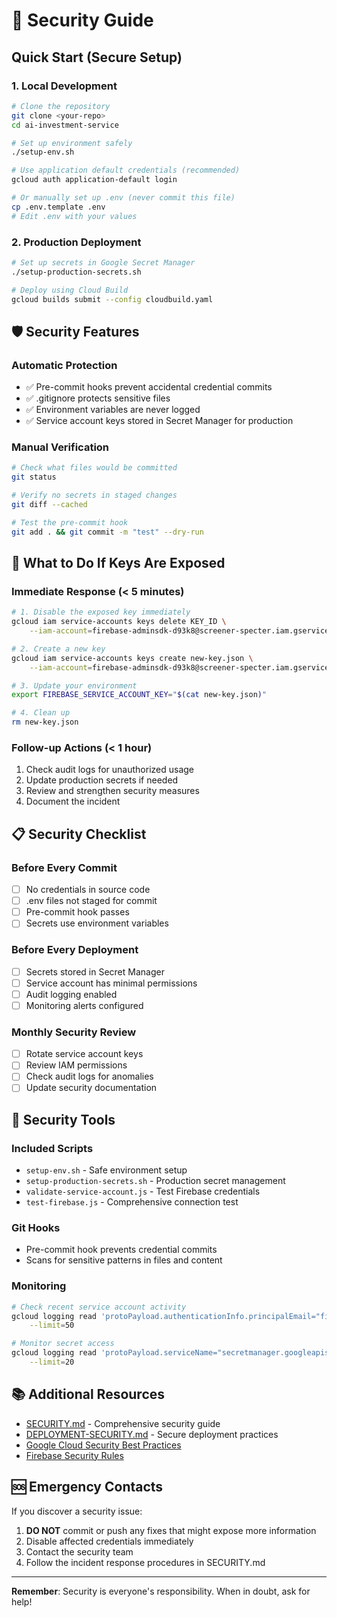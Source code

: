 # 🔐 Security Guide

## Quick Start (Secure Setup)

### 1. Local Development
```bash
# Clone the repository
git clone <your-repo>
cd ai-investment-service

# Set up environment safely
./setup-env.sh

# Use application default credentials (recommended)
gcloud auth application-default login

# Or manually set up .env (never commit this file)
cp .env.template .env
# Edit .env with your values
```

### 2. Production Deployment
```bash
# Set up secrets in Google Secret Manager
./setup-production-secrets.sh

# Deploy using Cloud Build
gcloud builds submit --config cloudbuild.yaml
```

## 🛡️ Security Features

### Automatic Protection
- ✅ Pre-commit hooks prevent accidental credential commits
- ✅ .gitignore protects sensitive files
- ✅ Environment variables are never logged
- ✅ Service account keys stored in Secret Manager for production

### Manual Verification
```bash
# Check what files would be committed
git status

# Verify no secrets in staged changes
git diff --cached

# Test the pre-commit hook
git add . && git commit -m "test" --dry-run
```

## 🚨 What to Do If Keys Are Exposed

### Immediate Response (< 5 minutes)
```bash
# 1. Disable the exposed key immediately
gcloud iam service-accounts keys delete KEY_ID \
    --iam-account=firebase-adminsdk-d93k8@screener-specter.iam.gserviceaccount.com

# 2. Create a new key
gcloud iam service-accounts keys create new-key.json \
    --iam-account=firebase-adminsdk-d93k8@screener-specter.iam.gserviceaccount.com

# 3. Update your environment
export FIREBASE_SERVICE_ACCOUNT_KEY="$(cat new-key.json)"

# 4. Clean up
rm new-key.json
```

### Follow-up Actions (< 1 hour)
1. Check audit logs for unauthorized usage
2. Update production secrets if needed
3. Review and strengthen security measures
4. Document the incident

## 📋 Security Checklist

### Before Every Commit
- [ ] No credentials in source code
- [ ] .env files not staged for commit
- [ ] Pre-commit hook passes
- [ ] Secrets use environment variables

### Before Every Deployment
- [ ] Secrets stored in Secret Manager
- [ ] Service account has minimal permissions
- [ ] Audit logging enabled
- [ ] Monitoring alerts configured

### Monthly Security Review
- [ ] Rotate service account keys
- [ ] Review IAM permissions
- [ ] Check audit logs for anomalies
- [ ] Update security documentation

## 🔧 Security Tools

### Included Scripts
- `setup-env.sh` - Safe environment setup
- `setup-production-secrets.sh` - Production secret management
- `validate-service-account.js` - Test Firebase credentials
- `test-firebase.js` - Comprehensive connection test

### Git Hooks
- Pre-commit hook prevents credential commits
- Scans for sensitive patterns in files and content

### Monitoring
```bash
# Check recent service account activity
gcloud logging read 'protoPayload.authenticationInfo.principalEmail="firebase-adminsdk-d93k8@screener-specter.iam.gserviceaccount.com"' \
    --limit=50

# Monitor secret access
gcloud logging read 'protoPayload.serviceName="secretmanager.googleapis.com"' \
    --limit=20
```

## 📚 Additional Resources

- [SECURITY.md](./SECURITY.md) - Comprehensive security guide
- [DEPLOYMENT-SECURITY.md](./DEPLOYMENT-SECURITY.md) - Secure deployment practices
- [Google Cloud Security Best Practices](https://cloud.google.com/security/best-practices)
- [Firebase Security Rules](https://firebase.google.com/docs/rules)

## 🆘 Emergency Contacts

If you discover a security issue:
1. **DO NOT** commit or push any fixes that might expose more information
2. Disable affected credentials immediately
3. Contact the security team
4. Follow the incident response procedures in SECURITY.md

---

**Remember**: Security is everyone's responsibility. When in doubt, ask for help!